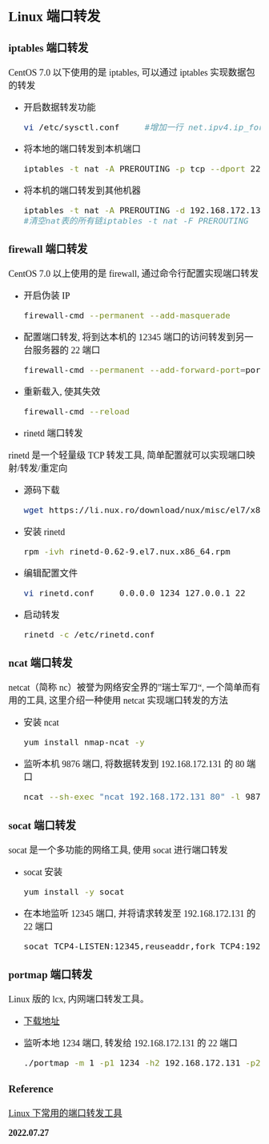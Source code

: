 <font size=4 face='楷体'>

## Linux 端口转发

### iptables 端口转发

CentOS 7.0 以下使用的是 iptables, 可以通过 iptables 实现数据包的转发

- 开启数据转发功能

  ```bash
  vi /etc/sysctl.conf     #增加一行 net.ipv4.ip_forward=1//使数据转发功能生效sysctl -p
  ```

- 将本地的端口转发到本机端口

  ```bash
  iptables -t nat -A PREROUTING -p tcp --dport 2222 -j REDIRECT --to-port 22
  ```

- 将本机的端口转发到其他机器
  ```bash
  iptables -t nat -A PREROUTING -d 192.168.172.130 -p tcp --dport 8000 -j DNAT --to-destination 192.168.172.131:80iptables -t nat -A POSTROUTING -d 192.168.172.131 -p tcp --dport 80 -j SNAT --to 192.168.172.130
  #清空nat表的所有链iptables -t nat -F PREROUTING
  ```

### firewall 端口转发

CentOS 7.0 以上使用的是 firewall, 通过命令行配置实现端口转发

- 开启伪装 IP

  ```bash
  firewall-cmd --permanent --add-masquerade
  ```

- 配置端口转发, 将到达本机的 12345 端口的访问转发到另一台服务器的 22 端口

  ```bash
  firewall-cmd --permanent --add-forward-port=port=12345:proto=tcp:toaddr=192.168.172.131:toport=22
  ```

- 重新载入, 使其失效

  ```bash
  firewall-cmd --reload
  ```

- rinetd 端口转发

rinetd 是一个轻量级 TCP 转发工具, 简单配置就可以实现端口映射/转发/重定向

- 源码下载

  ```bash
  wget https://li.nux.ro/download/nux/misc/el7/x86_64/rinetd-0.62-9.el7.nux.x86_64.rpm
  ```

- 安装 rinetd

  ```bash
  rpm -ivh rinetd-0.62-9.el7.nux.x86_64.rpm
  ```

- 编辑配置文件

  ```bash
  vi rinetd.conf     0.0.0.0 1234 127.0.0.1 22
  ```

- 启动转发
  ```bash
  rinetd -c /etc/rinetd.conf
  ```

### ncat 端口转发

netcat（简称 nc）被誉为网络安全界的”瑞士军刀“, 一个简单而有用的工具, 这里介绍一种使用 netcat 实现端口转发的方法

- 安装 ncat

  ```bash
  yum install nmap-ncat -y
  ```

- 监听本机 9876 端口, 将数据转发到 192.168.172.131 的 80 端口
  ```bash
  ncat --sh-exec "ncat 192.168.172.131 80" -l 9876 --keep-open
  ```

### socat 端口转发

socat 是一个多功能的网络工具, 使用 socat 进行端口转发

- socat 安装

  ```bash
  yum install -y socat
  ```

- 在本地监听 12345 端口, 并将请求转发至 192.168.172.131 的 22 端口
  ```bash
  socat TCP4-LISTEN:12345,reuseaddr,fork TCP4:192.168.172.131:22
  ```

### portmap 端口转发

Linux 版的 lcx, 内网端口转发工具。

- [下载地址](http://www.vuln.cn/wp-content/uploads/2016/06/lcx_vuln.cn_.zip)

- 监听本地 1234 端口, 转发给 192.168.172.131 的 22 端口
  ```bash
  ./portmap -m 1 -p1 1234 -h2 192.168.172.131 -p2 22
  ```

### Reference

[Linux 下常用的端口转发工具](https://www.cnblogs.com/xtxk110/p/14678178.html)

**2022.07.27**
